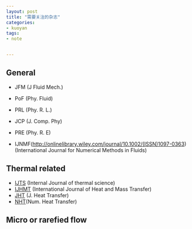 ```yaml
---
layout: post
title: "需要关注的杂志"
categories:
- kuoyan
tags:
- note


---
```


General
-------------------------
*   JFM   (J Fluid Mech.)
*   PoF   (Phy. Fluid)
*   PRL   (Phy. R. L.)

*   JCP   (J. Comp. Phy)
*   PRE   (Phy. R. E)
*   IJNMF(http://onlinelibrary.wiley.com/journal/10.1002/(ISSN)1097-0363)
    (International Journal for Numerical Methods in Fluids)

Thermal related
---------------
*   [IJTS](http://www.journals.elsevier.com/international-journal-of-thermal-sciences/)
    (Internal Journal of thermal science)
*   [IJHMT](http://www.journals.elsevier.com/international-journal-of-heat-and-mass-transfer/)
    (International Journal of Heat and Mass Transfer)
*   [JHT](http://heattransfer.asmedigitalcollection.asme.org/journal.aspx) (J. Heat Transfer)
*   [NHT](http://www.tandfonline.com/action/aboutThisJournal?journalCode=unht20#)(Num. Heat Transfer)



Micro or rarefied flow
----------------------
